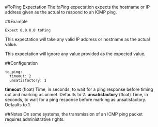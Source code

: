 #ToPing Expectation
The _toPing_ expectation expects the hostname or IP address given as the actual to respond to an ICMP ping.

##Example
```
Expect 8.8.8.8 toPing
```
This expectation will take any valid IP address or hostname as the actual value.

This expectation will ignore any value provided as the expected value.

##Configuration
```
to_ping:
  timeout: 2
  unsatisfactory: 1
```
**timeout** (float) Time, in seconds, to wait for a ping response before timing out and marking as unmet. Defaults to 2.
**unsatisfactory** (float) Time, in seconds, to wait for a ping response before marking as unsatisfactory. Defaults to 1.

##Notes
On some systems, the transmission of an ICMP ping packet requires administrative rights.
